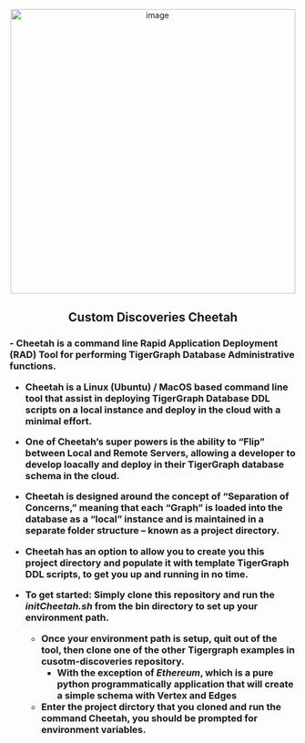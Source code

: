 <p align="center">
<img width="500" alt="image" src="https://github.com/user-attachments/assets/176b28d4-e720-48c9-aab9-d341976974eb">
</p>


<h2>
<p align="center">Custom Discoveries Cheetah</p>
</h2>
<h3>
- Cheetah is a command line Rapid Application Deployment (RAD) Tool for performing TigerGraph Database Administrative functions.

- Cheetah is a Linux (Ubuntu) / MacOS based command line tool that assist in deploying TigerGraph Database DDL scripts on a local instance and deploy in the cloud with a minimal effort.

- One of Cheetah’s super powers is the ability to “Flip” between Local and Remote Servers, allowing a developer to develop loacally and deploy in their TigerGraph database schema in the cloud.

- Cheetah is designed around the concept of “Separation of Concerns,” meaning that each “Graph” is loaded into the database as a “local” instance and is maintained in a separate folder structure – known as a project directory.

- Cheetah has an option to allow you to create you this project directory and populate it with template TigerGraph DDL scripts, to get you up and running in no time.

- To get started: Simply clone this repository and run the *initCheetah.sh* from the bin directory to set up your environment path.
  - Once your environment path is setup, quit out of the tool, then clone one of the other Tigergraph examples in cusotm-discoveries repository.
      - With the exception of *Ethereum*, which is a pure python programmatically application that will create a simple schema with Vertex and Edges
  - Enter the project dirctory that you cloned and run the command Cheetah, you should be prompted for environment variables.
</h3>
